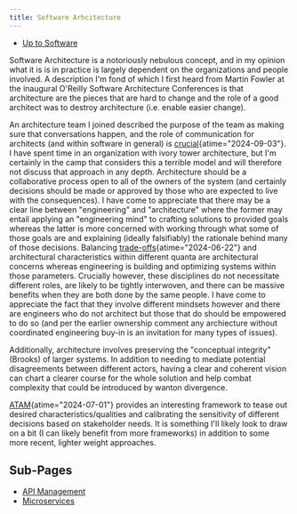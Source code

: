 ```yaml
---
title: Software Arhcitecture
---
```


- [Up to Software](software)

Software Architecture is a notoriously nebulous concept, and in my
opinion what it is is in practice is largely dependent on the
organizations and people involved. A description I'm fond of which I
first heard from Martin Fowler at the inaugural O'Reilly Software
Architecture Conferences is that architecture are the pieces that are
hard to change and the role of a good architect was to destroy
architecture (i.e. enable easier change).

An architecture team I joined described the purpose of the team as
making sure that conversations happen, and the role of
communication for architects (and within software in general) is
[crucial](https://www.infoq.com/presentations/progress-communication-collaboration/ "Leveling up Your Architecture Game - InfoQ"){atime="2024-09-03"}.
I have spent time in an organization with ivory tower architecture, but
I'm certainly in the camp that considers this a terrible model and will
therefore not discuss that approach in any depth. Architecture should be
a collaborative process open to all of the owners of the system (and
certainly decisions should be made or approved by those who are expected
to live with the consequences). I have come to appreciate that there may
be a clear line between "engineering" and "architecture" where the
former may entail applying an \"engineering mind\" to crafting solutions
to provided goals whereas the latter is more concerned with working
through what some of those goals are and explaining (ideally
falsifiably) the rationale behind many of those decisions. Balancing
[trade-offs](https://www.infoq.com/articles/trade-offs-minimizing-unhappiness/ "Architectural Trade-Offs: the Art of Minimizing Unhappiness - InfoQ"){atime="2024-06-22"}
and architectural characteristics within different quanta are
architectural concerns whereas engineering is building and optimizing
systems within those parameters. Crucially however, these disciplines do
not necessitate different roles, are likely to be tightly interwoven,
and there can be massive benefits when they are both done by the same
people. I have come to appreciate the fact that they involve different
mindsets however and there are engineers who do not architect but those
that do should be empowered to do so (and per the earlier ownership
comment any archiecture without coordinated engineering buy-in is an
invitation for many types of issues).

Additionally, architecture involves preserving the "conceptual
integrity" (Brooks) of larger systems. In addition to needing to
mediate potential disagreements between different actors, having a clear
and coherent vision can chart a clearer course for the whole solution
and help combat complexity that could be introduced by wanton
divergence.

[ATAM](https://insights.sei.cmu.edu/documents/629/2000_005_001_13706.pdf "ATAM: Method for Architecture Evaluation"){atime="2024-07-01"}
provides an interesting framework to tease out desired
characteristics/qualities and calibrating the sensitivity of different
decisions based on stakeholder needs. It is something I\'ll likely look
to draw on a bit (I can likely benefit from more frameworks) in addition
to some more recent, lighter weight approaches.

## Sub-Pages

- [API Management](api_management)
- [Microservices](microservices)

